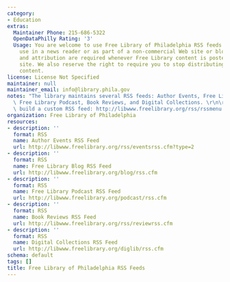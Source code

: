 ```yaml
---
category:
- Education
extras:
  Maintainer Phone: 215-686-5322
  OpenDataPhilly Rating: '3'
  Usage: You are welcome to use Free Library of Philadelphia RSS feeds for personal
    use in a news reader or as part of a non-commercial Web site or blog. Proper format
    and attribution are required whenever Free Library content is posted on your Web
    site. We also reserve the right to require you to stop distributing Free Library
    content.
license: License Not Specified
maintainer: null
maintainer_email: info@library.phila.gov
notes: "The library maintains several RSS feeds: Author Events, Free Library Blog,\
  \ Free Library Podcast, Book Reviews, and Digital Collections. \r\n\r\nYou can also\
  \ build a custom RSS feed: http://libwww.freelibrary.org/rss/rssmenu.cfm "
organization: Free Library of Philadelphia
resources:
- description: ''
  format: RSS
  name: Author Events RSS Feed
  url: http://libwww.freelibrary.org/rss/eventsrss.cfm?type=2
- description: ''
  format: RSS
  name: Free Library Blog RSS Feed
  url: http://libwww.freelibrary.org/blog/rss.cfm
- description: ''
  format: RSS
  name: Free Library Podcast RSS Feed
  url: http://libwww.freelibrary.org/podcast/rss.cfm
- description: ''
  format: RSS
  name: Book Reviews RSS Feed
  url: http://libwww.freelibrary.org/rss/reviewrss.cfm
- description: ''
  format: RSS
  name: Digital Collections RSS Feed
  url: http://libwww.freelibrary.org/diglib/rss.cfm
schema: default
tags: []
title: Free Library of Philadelphia RSS Feeds
---
```

